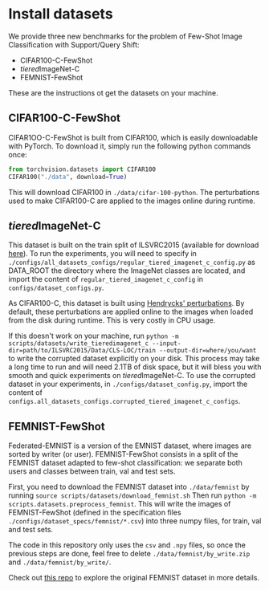 # Install datasets

We provide three new benchmarks for the problem of Few-Shot Image Classification with Support/Query Shift:

- CIFAR100-C-FewShot
- *tiered*ImageNet-C
- FEMNIST-FewShot

These are the instructions ot get the datasets on your machine.

## CIFAR100-C-FewShot

CIFAR1OO-C-FewShot is built from CIFAR100, which is easily downloadable with PyTorch. To download it, simply run the 
following python commands once:
```python
from torchvision.datasets import CIFAR100
CIFAR100("./data", download=True)
```
This will download CIFAR100 in `./data/cifar-100-python`. The perturbations used to make CIFAR100-C
are applied to the images online during runtime.

## *tiered*ImageNet-C

This dataset is built on the train split of ILSVRC2015 (available for download [here](http://www.image-net.org/)).
To run the experiments, you will need to specify in `./configs/all_datasets_configs/regular_tiered_imagenet_c_config.py` as DATA_ROOT the directory
where the ImageNet classes are located, and import the content of `regular_tiered_imagenet_c_config` in `configs/dataset_configs.py`.

As CIFAR100-C, this dataset is built using [Hendrycks' perturbations](https://github.com/hendrycks/robustness).
By default, these perturbations are applied online to the images when loaded from the disk during runtime.
This is very costly in CPU usage. 

If this doesn't work on your machine, run 
`python -m scripts/datasets/write_tieredimagenet_c --input-dir=path/to/ILSVRC2015/Data/CLS-LOC/train --output-dir=where/you/want`
to write the corrupted dataset explicitly on your disk. This process may take a long time to run and will need 2.1TB of disk
space, but it will bless you with smooth and quick experiments on *tiered*ImageNet-C. To use the corrupted dataset in your
experiments, in `./configs/dataset_config.py`, import the content of `configs.all_datasets_configs.corrupted_tiered_imagenet_c_configs`.



## FEMNIST-FewShot
Federated-EMNIST is a version of the EMNIST dataset, where images are sorted by writer (or user).
FEMNIST-FewShot consists in a split of the FEMNIST dataset adapted to few-shot classification: 
we separate both users and classes between train, val and test sets.

First, you need to download the FEMNIST dataset into `./data/femnist` 
by running `source scripts/datasets/download_femnist.sh`
Then run `python -m scripts.datasets.preprocess_femnist`. This will write the images of FEMNIST-FewShot
(defined in the specification files `./configs/dataset_specs/femnist/*.csv`) into three numpy files, for train,
val and test sets. 

The code in this repository only uses the `csv` and `.npy` files, so once the previous steps are
done, feel free to delete `./data/femnist/by_write.zip` and `./data/femnist/by_write/`.

Check out [this repo](https://github.com/TalwalkarLab/leaf/) to explore the original FEMNIST dataset in more details.